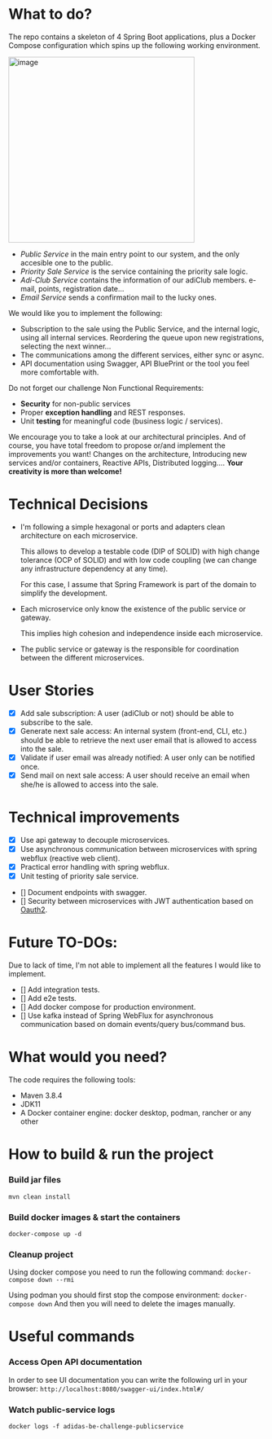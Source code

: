 # What to do?

The repo contains a skeleton of 4 Spring Boot applications, plus a Docker Compose configuration which spins up the
following working environment.

<img width="365" alt="image" src="https://unregisteredUser-images.githubusercontent.com/15728394/199699196-3bf20be2-cc51-4718-8cc2-454c8397c9d4.png">

- _Public Service_ in the main entry point to our system, and the only accesible one to the public.
- _Priority Sale Service_ is the service containing the priority sale logic.
- _Adi-Club Service_ contains the information of our adiClub members. e-mail, points, registration date...
- _Email Service_ sends a confirmation mail to the lucky ones.

We would like you to implement the following:

- Subscription to the sale using the Public Service, and the internal logic, using all internal services. Reordering the
  queue upon new registrations, selecting the next winner...
- The communications among the different services, either sync or async.
- API documentation using Swagger, API BluePrint or the tool you feel more comfortable with.

Do not forget our challenge Non Functional Requirements:

- **Security** for non-public services
- Proper **exception handling** and REST responses.​
- Unit **testing** for meaningful code (business logic / services).​

We encourage you to take a look at our architectural principles. And of course, you have total freedom to propose or/and
implement the improvements you want! Changes on the architecture, Introducing new services and/or containers, Reactive
APIs, Distributed logging.... **Your creativity is more than welcome!**

# Technical Decisions

- I'm following a simple hexagonal or ports and adapters clean architecture on each microservice.

  This allows to develop a testable code (DIP of SOLID) with high change tolerance (OCP of SOLID)
  and with low code coupling (we can change any infrastructure dependency at any time).

  For this case, I assume that Spring Framework is part of the domain to simplify the development.

- Each microservice only know the existence of the public service or gateway.

  This implies high cohesion and independence inside each microservice.

- The public service or gateway is the responsible for coordination between the different microservices.

# User Stories

- [X] Add sale subscription: A user (adiClub or not) should be able to subscribe to the sale.
- [X] Generate next sale access:
  An internal system (front-end, CLI, etc.) should be able to retrieve the next user email that is allowed to access
  into the sale.
- [X] Validate if user email was already notified: A user only can be notified once.
- [X] Send mail on next sale access: A user should receive an email when she/he is allowed to access into the sale.

# Technical improvements

- [X] Use api gateway to decouple microservices.
- [X] Use asynchronous communication between microservices with spring webflux (reactive web client).
- [X] Practical error handling with spring webflux.
- [X] Unit testing of priority sale service.
- [] Document endpoints with swagger.
- [] Security between microservices with JWT authentication based on [Oauth2](https://oauth.net/2/).

# Future TO-DOs:

Due to lack of time, I'm not able to implement all the features I would like to implement.

- [] Add integration tests.
- [] Add e2e tests.
- [] Add docker compose for production environment.
- [] Use kafka instead of Spring WebFlux for asynchronous communication based on domain events/query bus/command bus.

# What would you need?

The code requires the following tools:

- Maven 3.8.4
- JDK11
- A Docker container engine: docker desktop, podman, rancher or any other

# How to build & run the project

### Build jar files

`mvn clean install`

### Build docker images & start the containers

`docker-compose up -d`

### Cleanup project

Using docker compose you need to run the following command:
`docker-compose down --rmi`

Using podman you should first stop the compose environment:
`docker-compose down`
And then you will need to delete the images manually.

# Useful commands

### Access Open API documentation

In order to see UI documentation you can write the following url in your browser:
`http://localhost:8080/swagger-ui/index.html#/`

### Watch public-service logs

`docker logs -f adidas-be-challenge-publicservice`
